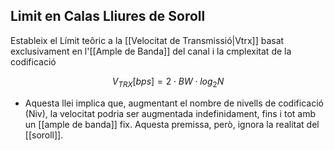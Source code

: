 
## Limit en Calas Lliures de Soroll

Estableix el Límit teôric a la [[Velocitat de Transmissió|Vtrx]] basat exclusivament en l'[[Ample de Banda]] del canal i la cmplexitat de la codificació

$$
V_{TRX}​ [bps]=2⋅BW⋅log_2​N
$$



- Aquesta llei implica que, augmentant el nombre de nivells de codificació (Niv​), la velocitat podria ser augmentada indefinidament, fins i tot amb un [[ample de banda]] fix. Aquesta premissa, però, ignora la realitat del [[soroll]].
